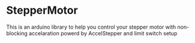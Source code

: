 # StepperMotor
This is an arduino library to help you control your stepper motor with non-blocking accelaration powerd by AccelStepper and limit switch setup
